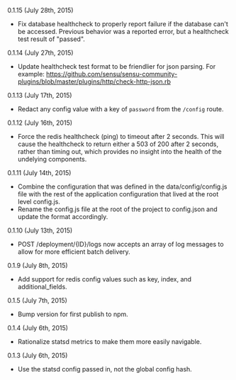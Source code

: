 0.1.15 (July 28th, 2015)

  - Fix database healthcheck to properly report failure if the database can't be
  accessed. Previous behavior was a reported error, but a healthcheck test result of "passed".

0.1.14 (July 27th, 2015)

  - Update healthcheck test format to be friendlier for json parsing. For example:
  https://github.com/sensu/sensu-community-plugins/blob/master/plugins/http/check-http-json.rb

0.1.13 (July 17th, 2015)

  - Redact any config value with a key of `password` from the `/config` route.

0.1.12 (July 16th, 2015)

  - Force the redis healthcheck (ping) to timeout after 2 seconds. This will cause
  the healthcheck to return either a 503 of 200 after 2 seconds, rather than timing
  out, which provides no insight into the health of the undelying components.

0.1.11 (July 14th, 2015)

  - Combine the configuration that was defined in the data/config/config.js file
  with the rest of the application configuration that lived at the root level config.js.
  - Rename the config.js file at the root of the project to config.json and update
  the format accordingly.

0.1.10 (July 13th, 2015)

  - POST /deployment/{ID}/logs now accepts an array of log messages to allow for
  more efficient batch delivery.

0.1.9 (July 8th, 2015)

  - Add support for redis config values such as key, index, and additional_fields.

0.1.5 (July 7th, 2015)

  - Bump version for first publish to npm.

0.1.4 (July 6th, 2015)

  - Rationalize statsd metrics to make them more easily navigable.

0.1.3 (July 6th, 2015)

  - Use the statsd config passed in, not the global config hash.
